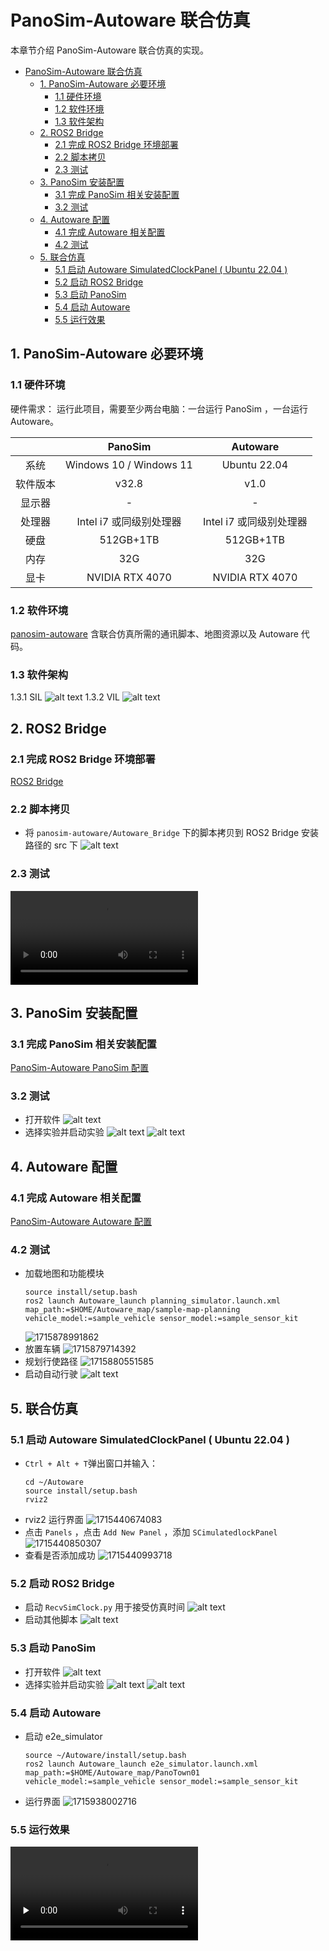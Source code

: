 # PanoSim-Autoware 联合仿真
本章节介绍 PanoSim-Autoware 联合仿真的实现。

- [PanoSim-Autoware 联合仿真](#panosim-autoware-联合仿真)
  - [1. PanoSim-Autoware 必要环境](#1-panosim-autoware-必要环境)
    - [1.1 硬件环境](#11-硬件环境)
    - [1.2 软件环境](#12-软件环境)
    - [1.3 软件架构](#13-软件架构)
  - [2. ROS2 Bridge](#2-ros2-bridge)
    - [2.1 完成 ROS2 Bridge 环境部署](#21-完成-ros2-bridge-环境部署)
    - [2.2 脚本拷贝](#22-脚本拷贝)
    - [2.3 测试](#23-测试)
  - [3. PanoSim 安装配置](#3-panosim-安装配置)
    - [3.1 完成 PanoSim 相关安装配置](#31-完成-panosim-相关安装配置)
    - [3.2 测试](#32-测试)
  - [4. Autoware 配置](#4-autoware-配置)
    - [4.1 完成 Autoware 相关配置](#41-完成-autoware-相关配置)
    - [4.2 测试](#42-测试)
  - [5. 联合仿真](#5-联合仿真)
    - [5.1 启动 Autoware SimulatedClockPanel ( Ubuntu 22.04 )](#51-启动-autoware-simulatedclockpanel--ubuntu-2204-)
    - [5.2 启动 ROS2 Bridge](#52-启动-ros2-bridge)
    - [5.3 启动 PanoSim](#53-启动-panosim)
    - [5.4 启动 Autoware](#54-启动-autoware)
    - [5.5 运行效果](#55-运行效果)

## 1. PanoSim-Autoware 必要环境
### 1.1 硬件环境
硬件需求：
运行此项目，需要至少两台电脑：一台运行 PanoSim ，一台运行 Autoware。

|             | PanoSim | Autoware     |
| :----:       |    :----:   |    :----: |
| 系统      | Windows 10 / Windows 11       | Ubuntu 22.04  |
| 软件版本   | v32.8        | v1.0      |
|显示器|-|-|
|处理器|Intel i7 或同级别处理器|Intel i7 或同级别处理器|
|硬盘|512GB+1TB|512GB+1TB|
|内存|32G|32G|
|显卡|NVIDIA RTX 4070|NVIDIA RTX 4070|
### 1.2 软件环境
[panosim-autoware](https://gitee.com/wobuzhuchele/panosim-autoware/tree/v1.0) 含联合仿真所需的通讯脚本、地图资源以及 Autoware 代码。

### 1.3 软件架构
1.3.1 SIL
![alt text](image/PanoSim-Autoware/纯仿真.png)
1.3.2 VIL
![alt text](image/PanoSim-Autoware/接入小车.png)
## 2. ROS2 Bridge 
### 2.1 完成 ROS2 Bridge 环境部署
[ROS2 Bridge](./ROS2%20Bridge.md)
### 2.2 脚本拷贝
- 将 `panosim-autoware/Autoware_Bridge` 下的脚本拷贝到 ROS2 Bridge 安装路径的 src 下
![alt text](image/PanoSim-Autoware/脚本拷贝.jpg)
### 2.3 测试
<video controls src="image/PanoSim-Autoware/Autoware-2024-05-17_18.27.10.mp4" title="Title"></video>
## 3. PanoSim 安装配置
### 3.1 完成 PanoSim 相关安装配置
[PanoSim-Autoware PanoSim 配置](./PanoSim-Autoware%20PanoSim%20配置.md)
### 3.2 测试
- 打开软件
![alt text](image/PanoSim-Autoware/3.2.1.png)
- 选择实验并启动实验
![alt text](image/PanoSim-Autoware/3.2.2.png)
![alt text](image/PanoSim-Autoware/3.2.3.png)

## 4. Autoware 配置
### 4.1 完成 Autoware 相关配置
[PanoSim-Autoware Autoware 配置](./PanoSim-Autoware%20Autoware%20配置.md)
### 4.2 测试 
- 加载地图和功能模块
  ```
  source install/setup.bash
  ros2 launch Autoware_launch planning_simulator.launch.xml map_path:=$HOME/Autoware_map/sample-map-planning vehicle_model:=sample_vehicle sensor_model:=sample_sensor_kit

  ```
  ![1715878991862](image/PanoSim-Autoware/1715878991862.png)
- 放置车辆
![1715879714392](image/PanoSim-Autoware/1715879714392.png)
- 规划行使路径
![1715880551585](image/PanoSim-Autoware/1715880551585.png)
- 启动自动行驶
![alt text](image/PanoSim-Autoware/image-28.png)

## 5. 联合仿真
### 5.1 启动 Autoware SimulatedClockPanel ( Ubuntu 22.04 )
- `Ctrl + Alt + T`弹出窗口并输入：
  ```
  cd ~/Autoware
  source install/setup.bash
  rviz2
  ```
- rviz2 运行界面
![1715440674083](image/PanoSim-Autoware/1715440674083.png)
- 点击 `Panels` ，点击 `Add New Panel` ，添加 `SCimulatedlockPanel`
![1715440850307](image/PanoSim-Autoware/1715440850307.png)
- 查看是否添加成功
![1715440993718](image/PanoSim-Autoware/1715440993718.png)
### 5.2 启动 ROS2 Bridge
- 启动 `RecvSimClock.py` 用于接受仿真时间
![alt text](image/PanoSim-Autoware/5.2.1.png)
- 启动其他脚本
![alt text](image/PanoSim-Autoware/5.2.2.png)
### 5.3 启动 PanoSim
- 打开软件
![alt text](image/PanoSim-Autoware/5.3.1.png)
- 选择实验并启动实验
![alt text](image/PanoSim-Autoware/5.3.2.png)
![alt text](image/PanoSim-Autoware/5.3.3.png)
  
### 5.4 启动 Autoware
- 启动 e2e_simulator
  ```
  source ~/Autoware/install/setup.bash
  ros2 launch Autoware_launch e2e_simulator.launch.xml map_path:=$HOME/Autoware_map/PanoTown01 vehicle_model:=sample_vehicle sensor_model:=sample_sensor_kit
  ```
- 运行界面
![1715938002716](image/PanoSim-Autoware/1715938002716.png)
### 5.5 运行效果

<video id="video" controls="" preload="none">
    <source id="mp4" src="image/PanoSim-Autoware/Autoware-2024-05-17_17.46.53.mp4" type="video/mp4">
</video>
